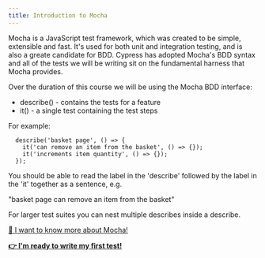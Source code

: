 ```yaml
---
title: Introduction to Mocha
---
```


Mocha is a JavaScript test framework, which was created to be simple, extensible and fast. It's used for both unit and integration testing, and is also a greate candidate for BDD. Cypress has adopted Mocha's BDD syntax and all of the tests we will be writing sit on the fundamental harness that Mocha provides.

Over the duration of this course we will be using the Mocha BDD interface:

- describe() - contains the tests for a feature
- it() - a single test containing the test steps

For example:
```
  describe('basket page', () => {
    it('can remove an item from the basket', () => {});
    it('increments item quantity', () => {});
  });
```

You should be able to read the label in the 'describe' followed by the label in the 'it' together as a sentence, e.g.

"basket page can remove an item from the basket"

For larger test suites you can nest multiple describes inside a describe.

[:book: I want to know more about Mocha!](https://mochajs.org/)

__[:point_right: I'm ready to write my first test!](../c2e2/c2e2.md)__